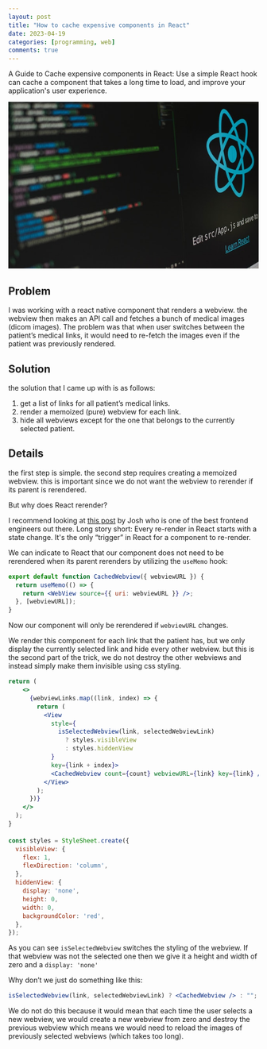 ```yaml
---
layout: post
title: "How to cache expensive components in React"
date: 2023-04-19
categories: [programming, web]
comments: true
---
```


A Guide to Cache expensive components in React: Use a simple React hook can cache a component that takes a long time to load, and improve your application's user experience.

<img src="/assets/2023-04-19-using-react-hooks-to-cache-entire-web-pages/react.jpg"/>

## Problem

I was working with a react native component that renders a webview. the webview then makes an API call and fetches a bunch of medical images (dicom images). The problem was that when user switches between the patient’s medical links, it would need to re-fetch the images even if the patient was previously rendered.

## Solution

the solution that I came up with is as follows:

1. get a list of links for all patient’s medical links.
2. render a memoized (pure) webview for each link.
3. hide all webviews except for the one that belongs to the currently selected patient.

## Details

the first step is simple. the second step requires creating a memoized webview. this is important since we do not want the webview to rerender if its parent is rerendered.

But why does React rerender?

I recommend looking at [this post](https://www.joshwcomeau.com/react/why-react-re-renders/) by Josh who is one of the best frontend engineers out there. Long story short: Every re-render in React starts with a state change. It's the only “trigger” in React for a component to re-render.

We can indicate to React that our component does not need to be rerendered when its parent rerenders by utilizing the `useMemo` hook:

```jsx
export default function CachedWebview({ webviewURL }) {
  return useMemo(() => {
    return <WebView source={{ uri: webviewURL }} />;
  }, [webviewURL]);
}
```

Now our component will only be rerendered if `webviewURL` changes.

We render this component for each link that the patient has, but we only display the currently selected link and hide every other webview. but this is the second part of the trick, we do not destroy the other webviews and instead simply make them invisible using css styling.

```jsx
return (
    <>
      {webviewLinks.map((link, index) => {
        return (
          <View
            style={
              isSelectedWebview(link, selectedWebviewLink)
                ? styles.visibleView
                : styles.hiddenView
            }
            key={link + index}>
            <CachedWebview count={count} webviewURL={link} key={link} />
          </View>
        );
      })}
    </>
  );
}

const styles = StyleSheet.create({
  visibleView: {
    flex: 1,
    flexDirection: 'column',
  },
  hiddenView: {
    display: 'none',
    height: 0,
    width: 0,
    backgroundColor: 'red',
  },
});
```

As you can see `isSelectedWebview` switches the styling of the webview. If that webview was not the selected one then we give it a height and width of zero and a `display: 'none'`

Why don’t we just do something like this:

```jsx
isSelectedWebview(link, selectedWebviewLink) ? <CachedWebview /> : "";
```

We do not do this because it would mean that each time the user selects a new webview, we would create a new webview from zero and destroy the previous webview which means we would need to reload the images of previously selected webviews (which takes too long).
